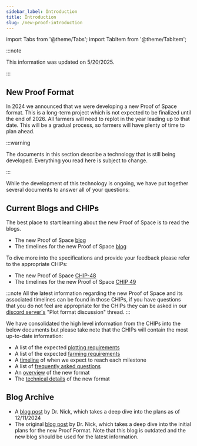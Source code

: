 ```yaml
---
sidebar_label: Introduction
title: Introduction
slug: /new-proof-introduction
---
```


import Tabs from '@theme/Tabs';
import TabItem from '@theme/TabItem';

:::note

This information was updated on 5/20/2025.

:::

## New Proof Format

In 2024 we announced that we were developing a new Proof of Space format. This is a long-term project which is not expected to be finalized until the end of 2026. All farmers will need to replot in the year leading up to that date. This will be a gradual process, so farmers will have plenty of time to plan ahead.

:::warning

The documents in this section describe a technology that is still being developed. Everything you read here is subject to change.

:::

While the development of this technology is ongoing, we have put together several documents to answer all of your questions:

## Current Blogs and CHIPs

The best place to start learning about the new Proof of Space is to read the blogs.

- The new Proof of Space [blog](https://www.chia.net/2025/05/19/understanding-the-next-generation-proof-of-space/)
- The timelines for the new Proof of Space [blog](https://www.chia.net/2025/05/19/the-future-of-farming-is-green-and-secure/)

To dive more into the specifications and provide your feedback please refer to the appropriate CHIPs:

- The new Proof of Space [CHIP-48](https://github.com/Chia-Network/chips/pull/160)
- The timelines for the new Proof of Space [CHIP 49](https://github.com/Chia-Network/chips/pull/161)

:::note
All the latest information regarding the new Proof of Space and its associated timelines can be found in those CHIPs, if you have questions that you do not feel are appropriate for the CHIPs they can be asked in our [discord server's](https://discord.gg/chia) "Plot format discussion" thread.
:::

We have consolidated the high level information from the CHIPs into the below documents but please take note that the CHIPs will contain the most up-to-date information:

- A list of the expected [plotting requirements](/new-proof-plotting-requirements)
- A list of the expected [farming requirements](/new-proof-farming-requirements)
- A [timeline](/new-proof-timeline) of when we expect to reach each milestone
- A list of [frequently asked questions](/new-proof-faq)
- An [overview](/new-proof-technical-overview) of the new format
- The [technical details](/new-proof-details/) of the new format

## Blog Archive

- A [blog post](https://www.chia.net/2024/12/11/upcoming-changes-for-chias-new-proof-of-space-format) by Dr. Nick, which takes a deep dive into the plans as of 12/11/2024
- The original [blog post](https://www.chia.net/2024/08/08/approaching-the-next-generation-of-proof-of-space/) by Dr. Nick, which takes a deep dive into the initial plans for the new Proof Format. Note that this blog is outdated and the new blog should be used for the latest information.
